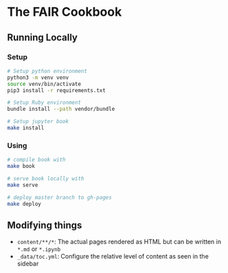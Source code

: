 # The FAIR Cookbook

## Running Locally

### Setup
```bash
# Setup python environment
python3 -m venv venv
source venv/bin/activate
pip3 install -r requirements.txt

# Setup Ruby environment
bundle install --path vendor/bundle

# Setup jupyter book
make install
```

### Using
```bash
# compile book with
make book

# serve book locally with
make serve

# deploy master branch to gh-pages
make deploy
```

## Modifying things

- `content/**/*`: The actual pages rendered as HTML but can be written in `*.md` or `*.ipynb`
- `_data/toc.yml`: Configure the relative level of content as seen in the sidebar

